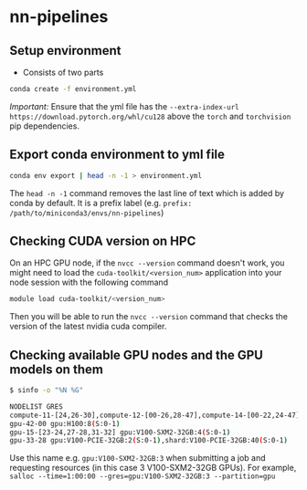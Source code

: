 # nn-pipelines

## Setup environment
- Consists of two parts
```bash
conda create -f environment.yml
``` 
*Important:* Ensure that the yml file has the `--extra-index-url https://download.pytorch.org/whl/cu128` above the `torch` and `torchvision` pip dependencies.

## Export conda environment to yml file
```bash
conda env export | head -n -1 > environment.yml
```
The `head -n -1` command removes the last line of text which is added by conda by default. It is a prefix label (e.g. `prefix: /path/to/miniconda3/envs/nn-pipelines`)

## Checking CUDA version on HPC
On an HPC GPU node, if the `nvcc --version` command doesn't work, you might need to load the `cuda-toolkit/<version_num>` application into your node session with the following command
```bash
module load cuda-toolkit/<version_num>
``` 
Then you will be able to run the `nvcc --version` command that checks the version of the latest nvidia cuda compiler.

## Checking available GPU nodes and the GPU models on them
```bash
$ sinfo -o "%N %G"

NODELIST GRES
compute-11-[24,26-30],compute-12-[00-26,28-47],compute-14-[00-22,24-47],compute-15-[00-07],compute-17-[00-47],compute-33-[02-11],compute-34-[00-02,04-31],compute-41-[01-25] (null)
gpu-42-00 gpu:H100:8(S:0-1)
gpu-15-[23-24,27-28,31-32] gpu:V100-SXM2-32GB:4(S:0-1)
gpu-33-28 gpu:V100-PCIE-32GB:2(S:0-1),shard:V100-PCIE-32GB:40(S:0-1)
```

Use this name e.g. `gpu:V100-SXM2-32GB:3` when submitting a job and requesting resources (in this case 3 V100-SXM2-32GB GPUs). For example, `salloc --time=1:00:00 --gres=gpu:V100-SXM2-32GB:3 --partition=gpu`
